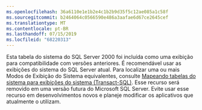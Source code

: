 ```yaml
---
ms.openlocfilehash: 36a6110e1e1b2e4c1b2b9d35f5c12ae085a1c58f
ms.sourcegitcommit: b2464064c0566590e486a3aafae6d67ce2645cef
ms.translationtype: MT
ms.contentlocale: pt-BR
ms.lasthandoff: 07/15/2019
ms.locfileid: "68220313"
---
```

  Esta tabela do sistema do SQL Server 2000 foi incluída como uma exibição para compatibilidade com versões anteriores. É recomendável usar as exibições do sistema do SQL Server atual. Para localizar uma ou mais Modos de Exibição do Sistema equivalentes, consulte [Mapeando tabelas do sistema para exibições do sistema &#40;Transact-SQL&#41;](../relational-databases/system-tables/mapping-system-tables-to-system-views-transact-sql.md). Esse recurso será removido em uma versão futura do Microsoft SQL Server. Evite usar esse recurso em desenvolvimentos novos e planeje modificar os aplicativos que atualmente o utilizam.
   